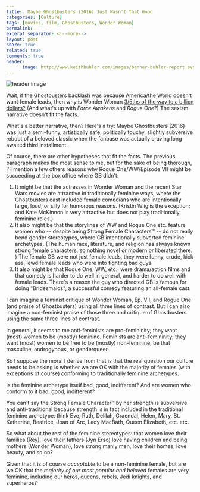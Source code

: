```yaml
---
title:  Maybe Ghostbusters (2016) Just Wasn't That Good
categories: [Culture]
tags: [movies, film, Ghostbusters, Wonder Woman]
permalink: 
excerpt_separator: <!--more-->
layout: post
share: true
related: true
comments: true
header:
      image: http://www.keithbuhler.com/images/banner-buhler-report.svg
---
```


![header image](https://pmcvariety.files.wordpress.com/2017/03/wonder-woman.png?w=1000&h=563&crop=1)


Wait, if the Ghostbusters backlash was because America/the World doesn't want female leads, then why is Wonder Woman [3/5ths of the way to a billion dollars?](http://www.boxofficemojo.com/movies/?id=wonderwoman.htm) (And what's up with *Force Awakens* and  *Rogue One*?) The sexism narrative doesn't fit the facts. 

What's a better narrative, then? Here's a try: Maybe Ghostbusters (2016) was just a semi-funny, artistically safe, politically touchy, slightly subversive reboot of a beloved classic when the fanbase was actually craving long awaited third installment. 

Of course, there are other hypotheses that fit the facts. The previous paragraph makes the most sense to me, but for the sake of being thorough, I'll mention a few others reasons why Rogue One/WW/Episode VII might be succeeding at the box office where GB didn't: 

<!--more-->

1. It might be that the actresses in Wonder Woman and the recent Star Wars movies are attractive in traditionally feminine ways, where the Ghostbusters cast included female comedians who are intentionally large, loud, or silly for humorous reasons. (Kristin Wiig is the exception; and Kate McKinnon is very attractive but does not play traditionally feminine roles.) 
2. It also might be that the storylines of WW and Rogue One etc. feature women who -- despite being Strong Female Characters™ -- do not really bend gender stereotypes, where GB intentionally subverted feminine archetypes. (The human race, literature, and religion has always known strong female characters, so nothing novel or modern or liberated there. ) The female GB were not just female leads, they were funny, crude, kick ass, lewd female leads who were into fighting bad guys. 
3. It also might be that Rogue One, WW, etc., were drama/action films and that comedy is harder to do well in general, and harder to do well with female leads. There's a reason the guy who directed GB is famous for doing "Bridesmaids", a successful comedy featuring an all-female cast. 

I can imagine a feminist critique of Wonder Woman, Ep. VII, and Rogue One (and praise of Ghostbusters) using all three lines of contrast. But I can also imagine a non-feminist praise of those three and critique of Ghostbusters using the same three lines of contrast. 

In general, it seems to me anti-feminists are pro-femininity; they want (most) women to be (mostly) feminine. Feminists are anti-femininity; they want (most) women to be free to be (mostly) non-feminine, be that masculine, androgynous, or genderqueer. 

So I suppose the moral I derive from that is that the real question our culture needs to be asking is whether we are OK with the majority of females (with exceptions of course) conforming to traditionally feminine archetypes. 

Is the feminine archetype itself bad, good, indifferent? And are women who conform to it bad, good, indifferent?

You can't say the Strong Female Character™ by her strength is subversive and anti-traditional because strength is in fact included in the traditional feminine archetype: think Eve, Ruth, Delilah, Graendal, Helen, Mary, St. Katherine, Beatrice, Joan of Arc, Lady MacBath, Queen Elizabeth, etc. etc. 


So what about the rest of the feminine stereotypes: that women love their families (Rey), love their fathers (Jyn Erso) love having children and being mothers (Wonder Woman), love strong manly men, love their homes, love beauty, and so on?

Given that it is of course *acceptable* to be a non-feminine female, but are we OK that the *majority of our most popular and beloved* females are very feminine, including our heros, queens, rebels, Jedi knights, and superheros? 
